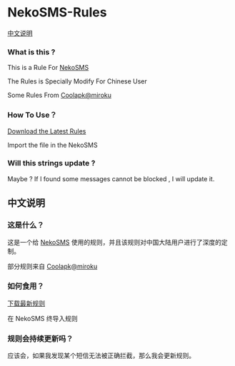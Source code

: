 # NekoSMS-Rules

[中文说明](#中文说明)

### What is this ?

This is a Rule For [NekoSMS](https://github.com/apsun/NekoSMS)

The Rules is Specially Modify For Chinese User

Some Rules From [Coolapk@miroku](https://www.coolapk.com/feed/11843299?shareKey=OTc3MDI1NmZlM2U3NjE4YzgwNzk~)

### How To Use？

[Download the Latest Rules](https://github.com/PianCat/NekoSMS-Rules/releases)

Import the file in the NekoSMS

### Will this strings update ?

Maybe ? If I found some messages cannot be blocked , I will update it.

## 中文说明

### 这是什么？

这是一个给 [NekoSMS](https://github.com/apsun/NekoSMS) 使用的规则，并且该规则对中国大陆用户进行了深度的定制。

部分规则来自 [Coolapk@miroku](https://www.coolapk.com/feed/11843299?shareKey=OTc3MDI1NmZlM2U3NjE4YzgwNzk~)

### 如何食用？

[下载最新规则](https://github.com/PianCat/NekoSMS-Rules/releases)

在 NekoSMS 终导入规则

### 规则会持续更新吗？

应该会，如果我发现某个短信无法被正确拦截，那么我会更新规则。
